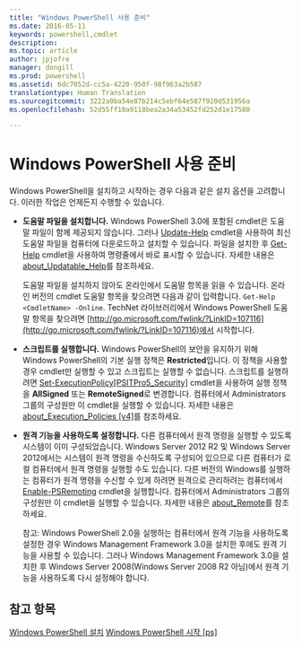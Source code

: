 ```yaml
---
title: "Windows PowerShell 사용 준비"
ms.date: 2016-05-11
keywords: powershell,cmdlet
description: 
ms.topic: article
author: jpjofre
manager: dongill
ms.prod: powershell
ms.assetid: 6dc7052d-cc5a-4220-950f-98f963a2b587
translationtype: Human Translation
ms.sourcegitcommit: 3222a0ba54e87b214c5ebf64e587f920d531956a
ms.openlocfilehash: 52d55ff10a9118bea2a34a53452fd252d1e17580

---
```


# Windows PowerShell 사용 준비
Windows PowerShell을 설치하고 시작하는 경우 다음과 같은 설치 옵션을 고려합니다. 이러한 작업은 언제든지 수행할 수 있습니다.

-   **도움말 파일을 설치합니다.** Windows PowerShell 3.0에 포함된 cmdlet은 도움말 파일이 함께 제공되지 않습니다. 그러나 [Update-Help](https://technet.microsoft.com/en-us/library/93e1d870-ace6-432b-8778-8920291d7545) cmdlet을 사용하여 최신 도움말 파일을 컴퓨터에 다운로드하고 설치할 수 있습니다. 파일을 설치한 후 [Get-Help](https://technet.microsoft.com/en-us/library/1f46eeb4-49d7-4bec-bb29-395d9b42f54a) cmdlet을 사용하여 명령줄에서 바로 표시할 수 있습니다. 자세한 내용은 [about_Updatable_Help](https://technet.microsoft.com/en-us/library/10bba75c-f4ac-4ca1-bbf3-8f34dd521ffe)를 참조하세요.

    도움말 파일을 설치하지 않아도 온라인에서 도움말 항목을 읽을 수 있습니다. 온라인 버전의 cmdlet 도움말 항목을 찾으려면 다음과 같이 입력합니다. `Get-Help <CmdletName> -Online`. TechNet 라이브러리에서 Windows PowerShell 도움말 항목을 찾으려면 [http://go.microsoft.com/fwlink/?LinkID=107116](http://go.microsoft.com/fwlink/?LinkID=107116)에서 시작합니다.

-   **스크립트를 실행합니다.** Windows PowerShell의 보안을 유지하기 위해 Windows PowerShell의 기본 실행 정책은 **Restricted**입니다. 이 정책을 사용할 경우 cmdlet만 실행할 수 있고 스크립트는 실행할 수 없습니다. 스크립트를 실행하려면 [Set-ExecutionPolicy[PSITPro5_Security]](https://technet.microsoft.com/en-us/library/5690a0e1-495b-4e63-8280-65ead7bf01ab) cmdlet을 사용하여 실행 정책을 **AllSigned** 또는 **RemoteSigned**로 변경합니다. 컴퓨터에서 Administrators 그룹의 구성원만 이 cmdlet을 실행할 수 있습니다. 자세한 내용은 [about_Execution_Policies [v4]](https://technet.microsoft.com/en-us/library/347708dc-1515-4d74-978b-8334603472e6)를 참조하세요.

-   **원격 기능을 사용하도록 설정합니다.** 다른 컴퓨터에서 원격 명령을 실행할 수 있도록 시스템이 이미 구성되었습니다. Windows Server 2012 R2 및 Windows Server 2012에서는 시스템이 원격 명령을 수신하도록 구성되어 있으므로 다른 컴퓨터가 로컬 컴퓨터에서 원격 명령을 실행할 수도 있습니다. 다른 버전의 Windows를 실행하는 컴퓨터가 원격 명령을 수신할 수 있게 하려면 원격으로 관리하려는 컴퓨터에서 [Enable-PSRemoting](https://technet.microsoft.com/en-us/library/19437c28-33b8-4ac1-9113-8439cc8beffb) cmdlet을 실행합니다. 컴퓨터에서 Administrators 그룹의 구성원만 이 cmdlet을 실행할 수 있습니다. 자세한 내용은 [about_Remote](https://technet.microsoft.com/en-us/library/9b4a5c87-9162-4adf-bdfe-fbc80b9b8970)를 참조하세요.

    참고: Windows PowerShell 2.0을 실행하는 컴퓨터에서 원격 기능을 사용하도록 설정한 경우 Windows Management Framework 3.0을 설치한 후에도 원격 기능을 사용할 수 있습니다. 그러나 Windows Management Framework 3.0을 설치한 후 Windows Server 2008(Windows Server 2008 R2 아님)에서 원격 기능을 사용하도록 다시 설정해야 합니다.

## 참고 항목
[Windows PowerShell 설치](../setup/Installing-Windows-PowerShell.md)
[Windows PowerShell 시작 [ps]](https://technet.microsoft.com/en-us/library/8ec8c2d7-8e7c-4722-a3d2-498fe5739a8e)




<!--HONumber=Aug16_HO4-->



